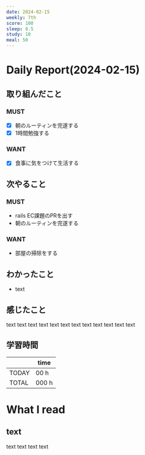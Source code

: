 ```yaml
---
date: 2024-02-15
weekly: 7th
score: 100
sleep: 8.5
study: 10
meal: 50
---
```

# Daily Report(2024-02-15)
## 取り組んだこと
### MUST
- [x] 朝のルーティンを完遂する
- [x] 1時間勉強する
### WANT
- [x] 食事に気をつけて生活する
## 次やること
### MUST
- rails EC課題のPRを出す
- 朝のルーティンを完遂する
### WANT
- 部屋の掃除をする
## わかったこと
- text
## 感じたこと
text text text text text text text text text text text text
## 学習時間
|       | time  | 
| ----- | ----- |
| TODAY | 00 h   |
| TOTAL | 000 h |
# What I read
## text 
text text text text